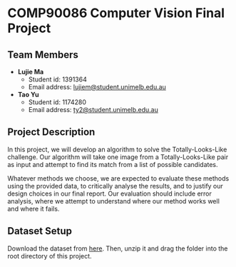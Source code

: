 # COMP90086 Computer Vision Final Project  

## Team Members
* **Lujie Ma**
  * Student id: 1391364
  * Email address: lujiem@student.unimelb.edu.au
* **Tao Yu**
  * Student id: 1174280
  * Email address: ty2@student.unimelb.edu.au

## Project Description
In this project, we will develop an algorithm to solve the Totally-Looks-Like challenge. Our algorithm will take one image from a Totally-Looks-Like pair as input and attempt to find its match from
a list of possible candidates.

Whatever methods we choose, we are expected to evaluate these methods using the provided data,
to critically analyse the results, and to justify our design choices in our final report. Our evaluation should include error analysis, where we attempt to understand where our method works well and
where it fails.  

## Dataset Setup
Download the dataset from [here](https://canvas.lms.unimelb.edu.au/courses/154723/files/16636174?wrap=1). Then, unzip it and drag the folder into the root directory of this project.

